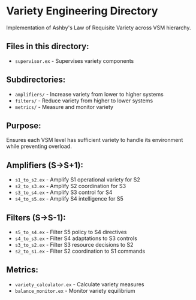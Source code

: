 # Variety Engineering Directory

Implementation of Ashby's Law of Requisite Variety across VSM hierarchy.

## Files in this directory:

- `supervisor.ex` - Supervises variety components

## Subdirectories:
- `amplifiers/` - Increase variety from lower to higher systems
- `filters/` - Reduce variety from higher to lower systems  
- `metrics/` - Measure and monitor variety

## Purpose:
Ensures each VSM level has sufficient variety to handle its environment while preventing overload.

## Amplifiers (S→S+1):
- `s1_to_s2.ex` - Amplify S1 operational variety for S2
- `s2_to_s3.ex` - Amplify S2 coordination for S3
- `s3_to_s4.ex` - Amplify S3 control for S4
- `s4_to_s5.ex` - Amplify S4 intelligence for S5

## Filters (S→S-1):
- `s5_to_s4.ex` - Filter S5 policy to S4 directives
- `s4_to_s3.ex` - Filter S4 adaptations to S3 controls
- `s3_to_s2.ex` - Filter S3 resource decisions to S2
- `s2_to_s1.ex` - Filter S2 coordination to S1 commands

## Metrics:
- `variety_calculator.ex` - Calculate variety measures
- `balance_monitor.ex` - Monitor variety equilibrium
